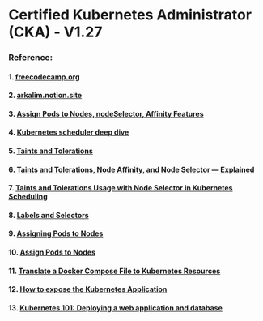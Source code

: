 # Certified Kubernetes Administrator (CKA) - V1.27

### Reference:
#### 1. [freecodecamp.org](https://www.freecodecamp.org/news/certified-kubernetes-administrator-study-guide-cka/)
#### 2. [arkalim.notion.site](https://arkalim.notion.site/Kubernetes-c64b2976b0364cc69864490edef33717)
#### 3. [Assign Pods to Nodes, nodeSelector, Affinity Features](https://medium.com/kubernetes-tutorials/learn-how-to-assign-pods-to-nodes-in-kubernetes-using-nodeselector-and-affinity-features-e62c437f3cf8)
#### 4. [Kubernetes scheduler deep dive](https://dev.to/danielepolencic/kubernetes-scheduler-deep-dive-3phj)
#### 5. [Taints and Tolerations](https://kubernetes.io/docs/concepts/scheduling-eviction/taint-and-toleration/)
#### 6. [Taints and Tolerations, Node Affinity, and Node Selector — Explained](https://medium.com/saas-infra/taints-and-tolerations-node-affinity-and-node-selector-explained-f329653c2bc6)
#### 7. [Taints and Tolerations Usage with Node Selector in Kubernetes Scheduling](https://opstree.com/blog/2021/05/11/taints-and-tolerations-usage-with-node-selector-in-kubernetes-scheduling/)
#### 8. [Labels and Selectors](https://kubernetes.io/docs/concepts/overview/working-with-objects/labels/)
#### 9. [Assigning Pods to Nodes](https://kubernetes.io/docs/concepts/scheduling-eviction/assign-pod-node/)
#### 10. [Assign Pods to Nodes](https://kubernetes.io/docs/tasks/configure-pod-container/assign-pods-nodes/)
#### 11. [Translate a Docker Compose File to Kubernetes Resources](https://kubernetes.io/docs/tasks/configure-pod-container/translate-compose-kubernetes/)
#### 12. [How to expose the Kubernetes Application](https://medium.com/weles-ai/how-to-expose-the-kubernetes-application-68cb30ea15c7)
#### 13. [Kubernetes 101: Deploying a web application and database](https://www.endpointdev.com/blog/2022/01/kubernetes-101/)
